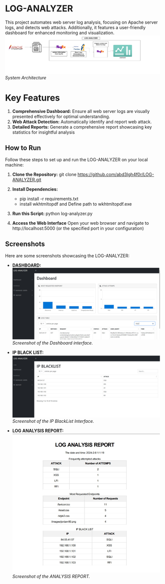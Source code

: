 # LOG-ANALYZER

This project automates web server log analysis, focusing on Apache server logs, and detects web attacks. Additionally, it features a user-friendly dashboard for enhanced monitoring and visualization.
![IP BLACKLIST](static/images/LOG-ANALYZER.png)
  *System Architecture*
# Key Features
1. **Comprehensive Dashboard:**  Ensure all web server logs are visually presented effectively for optimal understanding.
2. **Web Attack Detection:**   Automatically identify and report web attack.
3. **Detailed Reports:**   Generate a comprehensive report showcasing key statistics for insightful analysis

## How to Run

Follow these steps to set up and run the LOG-ANALYZER  on your local machine:

1. **Clone the Repository:**  git clone https://github.com/abd3lgh4f0r/LOG-ANALYZER.git
2. **Install Dependencies:** 
   - pip install -r requirements.txt
   -  install wkhtmltopdf and Define path to wkhtmltopdf.exe
   
4. **Run this Script:** python log-analyzer.py
5. **Access the Web Interface**  Open your web browser and navigate to http://localhost:5000 (or the specified port in your configuration)


## Screenshots

Here are some screenshots showcasing the LOG-ANALYZER:

- **DASHBOARD:**
  ![IP BLACKLIST](static/images/Dashboard.jpg)
  *Screenshot of the Dashboard interface.*

- **IP BLACK LIST:**
  ![IP BLACKLIST](static/images/Blacklist.jpg)
  *Screenshot of the IP BlackList Interface.*

 - **LOG ANALYSIS REPORT:**
 ![LOG ANALYSIS REPORT](static/images/report.jpg)
  *Screenshot of the ANALYSIS REPORT.*


  
